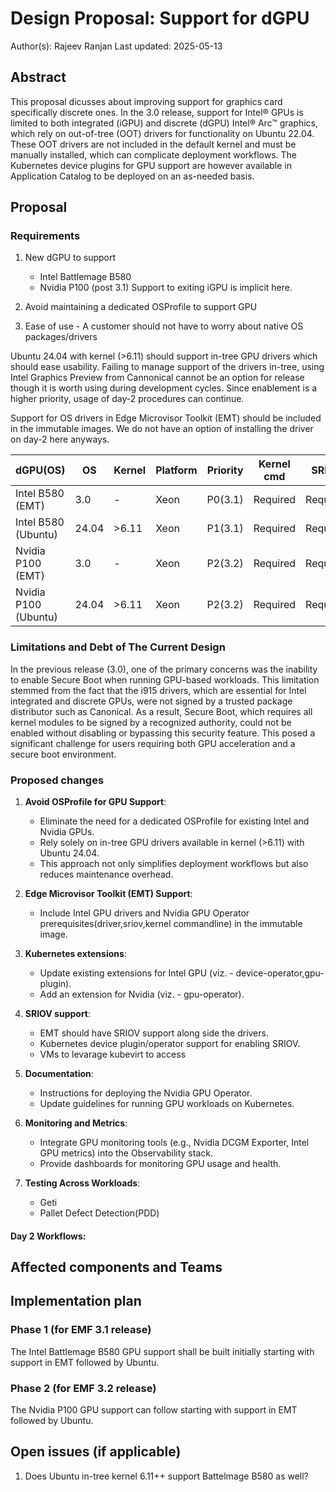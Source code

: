 # Design Proposal: Support for dGPU

Author(s): Rajeev Ranjan
Last updated: 2025-05-13

## Abstract

This proposal dicusses about improving support for graphics card specifically discrete ones. In the 3.0 release, support for Intel® GPUs is limited to both integrated (iGPU) and discrete (dGPU) Intel® Arc™ graphics, which rely on out-of-tree (OOT) drivers for functionality on Ubuntu 22.04. These OOT drivers are not included in the default kernel and must be manually installed, which can complicate deployment workflows. The Kubernetes device plugins for GPU support are however available in Application Catalog to be deployed on an as-needed basis.

## Proposal

### Requirements

1. New dGPU to support
    - Intel Battlemage B580
    - Nvidia P100 (post 3.1)
   Support to exiting iGPU is implicit here.

1. Avoid maintaining a dedicated OSProfile to support GPU

1. Ease of use - A customer should not have to worry about native OS packages/drivers

Ubuntu 24.04 with kernel (>6.11) should support in-tree GPU drivers which should ease usability. Failing to manage support of the drivers in-tree, using Intel Graphics Preview from Cannonical cannot be an option for release though it is worth using during development cycles. Since enablement is a higher priority, usage of day-2 procedures can continue.

Support for OS drivers in Edge Microvisor Toolkit (EMT) should be included in the immutable images. We do not have an option of installing the driver on day-2 here anyways.

| dGPU(OS)             | OS    | Kernel | Platform | Priority | Kernel cmd | SRIOV    | Workload  | DevicePlugin | Operator | Notes |
|----------------------|-------|--------|----------|----------|------------|----------|-----------|--------------|----------|-------|
| Intel B580 (EMT)     | 3.0   | -      | Xeon     | P0(3.1)  | Required   | Required | Geti, PDD |    Required  | -        |       |
| Intel B580 (Ubuntu)  | 24.04 | >6.11  | Xeon     | P1(3.1)  | Required   | Required | Geti, PDD |    Required  | -        |       |
| Nvidia P100 (EMT)    | 3.0   | -      | Xeon     | P2(3.2)  | Required   | Required | Geti, PDD |    -         | Required |       |
| Nvidia P100 (Ubuntu) | 24.04 | >6.11  | Xeon     | P2(3.2)  | Required   | Required | Geti, PDD |    -         | Required |       |

### Limitations and Debt of The Current Design

In the previous release (3.0), one of the primary concerns was the inability to enable Secure Boot when running GPU-based workloads. This limitation stemmed from the fact that the i915 drivers, which are essential for Intel integrated and discrete GPUs, were not signed by a trusted package distributor such as Canonical. As a result, Secure Boot, which requires all kernel modules to be signed by a recognized authority, could not be enabled without disabling or bypassing this security feature. This posed a significant challenge for users requiring both GPU acceleration and a secure boot environment.

### Proposed changes

1. **Avoid OSProfile for GPU Support**:
    - Eliminate the need for a dedicated OSProfile for existing Intel and Nvidia GPUs.
    - Rely solely on in-tree GPU drivers available in kernel (>6.11) with Ubuntu 24.04.
    - This approach not only simplifies deployment workflows but also reduces maintenance overhead.

1. **Edge Microvisor Toolkit (EMT) Support**:
   - Include Intel GPU drivers and Nvidia GPU Operator prerequisites(driver,sriov,kernel commandline) in the immutable image.

1. **Kubernetes extensions**:
    - Update existing extensions for Intel GPU (viz. - device-operator,gpu-plugin).
    - Add an extension for Nvidia (viz. - gpu-operator).

1. **SRIOV support**:
    - EMT should have SRIOV support along side the drivers.
    - Kubernetes device plugin/operator support for enabling SRIOV.
    - VMs to levarage kubevirt to access 

1. **Documentation**:
     - Instructions for deploying the Nvidia GPU Operator.
     - Update guidelines for running GPU workloads on Kubernetes.

1. **Monitoring and Metrics**:
   - Integrate GPU monitoring tools (e.g., Nvidia DCGM Exporter, Intel GPU metrics) into the Observability stack.
   - Provide dashboards for monitoring GPU usage and health.

1. **Testing Across Workloads**:
     - Geti
     - Pallet Defect Detection(PDD)

#### Day 2 Workflows:

## Affected components and Teams

## Implementation plan

### Phase 1 (for EMF 3.1 release)

The Intel Battlemage B580 GPU support shall be built initially starting with support in EMT followed by Ubuntu.

### Phase 2 (for EMF 3.2 release)

The Nvidia P100 GPU support can follow starting with support in EMT followed by Ubuntu.

## Open issues (if applicable)

1. Does Ubuntu in-tree kernel 6.11++ support Battelmage B580 as well?


